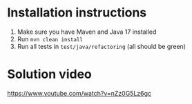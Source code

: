 # Installation instructions
1. Make sure you have Maven and Java 17 installed
2. Run ```mvn clean install```
3. Run all tests in ```test/java/refactoring``` (all should be green)

# Solution video
https://www.youtube.com/watch?v=nZz0G5Lz6gc
